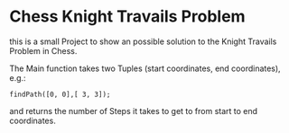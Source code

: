 # Chess Knight Travails Problem

this is a small Project to show an possible solution to the Knight Travails Problem in Chess.

The Main function takes two Tuples (start coordinates, end coordinates), e.g.:

```
findPath([0, 0],[ 3, 3]);
```

and returns the number of Steps it takes to get to from start to end coordinates.
